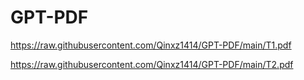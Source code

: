 # GPT-PDF


https://raw.githubusercontent.com/Qinxz1414/GPT-PDF/main/T1.pdf

https://raw.githubusercontent.com/Qinxz1414/GPT-PDF/main/T2.pdf
